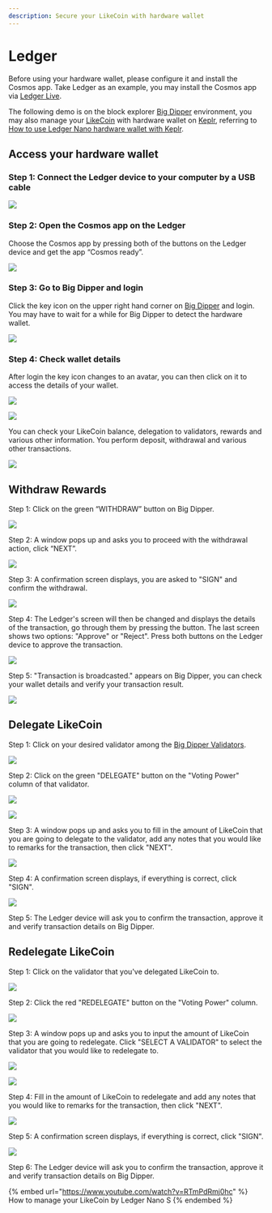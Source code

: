 ```yaml
---
description: Secure your LikeCoin with hardware wallet
---
```


# Ledger

Before using your hardware wallet, please configure it and install the Cosmos app. Take Ledger as an example, you may install the Cosmos app via [Ledger Live](https://support.ledger.com/hc/en-us/articles/360013713840-Cosmos-ATOM-).

The following demo is on the block explorer [Big Dipper](block-explorer/big-dipper.md) environment, you may also manage your [LikeCoin](https://like.co/) with hardware wallet on [Keplr](keplr/), referring to [How to use Ledger Nano hardware wallet with Keplr](https://medium.com/chainapsis/how-to-use-ledger-nano-hardware-wallet-with-keplr-9ea7f07826c2).

## Access your hardware wallet

### Step 1: Connect the Ledger device to your computer by a USB cable

![](../../.gitbook/assets/hardwarewallet-1.png)

### Step 2: Open the Cosmos app on the Ledger

Choose the Cosmos app by pressing both of the buttons on the Ledger device and get the app “Cosmos ready”.

![](../../.gitbook/assets/hardwarewallet-2.png)

### Step 3: Go to Big Dipper and login

Click the key icon on the upper right hand corner on [Big Dipper](https://likecoin.bigdipper.live/) and login. You may have to wait for a while for Big Dipper to detect the hardware wallet.

![](../../.gitbook/assets/hardwarewallet-3-en.png)

### Step 4: Check wallet details

After login the key icon changes to an avatar, you can then click on it to access the details of your wallet.

![](../../.gitbook/assets/hardwarewallet-4.png)

![](../../.gitbook/assets/hardwarewallet-5.png)

You can check your LikeCoin balance, delegation to validators, rewards and various other information. You perform deposit, withdrawal and various other transactions.

![](../../.gitbook/assets/hardwarewallet-6.png)

## Withdraw Rewards

Step 1: Click on the green “WITHDRAW” button on Big Dipper.

![](../../.gitbook/assets/hardwarewallet-withdraw-1.png)

Step 2: A window pops up and asks you to proceed with the withdrawal action, click “NEXT”.

![](../../.gitbook/assets/hardwarewallet-withdraw-2.png)

Step 3:  A confirmation screen displays, you are asked to "SIGN" and confirm the withdrawal.

![](../../.gitbook/assets/hardwarewallet-withdraw-3.png)

Step 4: The Ledger's screen will then be changed and displays the details of the transaction, go through them by pressing the button. The last screen shows two options: "Approve" or "Reject". Press both buttons on the Ledger device to approve the transaction.

![](../../.gitbook/assets/hardwarewallet-withdraw-4.png)

Step 5: "Transaction is broadcasted." appears on Big Dipper, you can check your wallet details and verify your transaction result.

![](../../.gitbook/assets/hardwarewallet-withdraw-5.png)

## Delegate LikeCoin

Step 1: Click on your desired validator among the [Big Dipper Validators](https://likecoin.bigdipper.live/validators).

![](../../.gitbook/assets/hardwarewallet-delegate-1-en.png)

Step 2: Click on the green "DELEGATE" button on the "Voting Power" column of that validator.

![](../../.gitbook/assets/hardwarewallet-delegate-2.png)

![](../../.gitbook/assets/hardwarewallet-delegate-3.png)

Step 3: A window pops up and asks you to fill in the amount of LikeCoin that you are going to delegate to the validator, add any notes that you would like to remarks for the transaction, then click "NEXT".

![](../../.gitbook/assets/hardwarewallet-delegate-4.png)

Step 4: A confirmation screen displays, if everything is correct, click "SIGN".

![](../../.gitbook/assets/hardwarewallet-delegate-5.png)

Step 5: The Ledger device will ask you to confirm the transaction, approve it and verify transaction details on Big Dipper.

## Redelegate LikeCoin

Step 1: Click on the validator that you've delegated LikeCoin to.

![](../../.gitbook/assets/hardwarewallet-redelegate-1.png)

Step 2: Click the red "REDELEGATE" button on the "Voting Power" column.

![](../../.gitbook/assets/hardwarewallet-redelegate-2.png)

Step 3: A window pops up and asks you to input the amount of LikeCoin that you are going to redelegate. Click "SELECT A VALIDATOR" to select the validator that you would like to redelegate to.&#x20;

![](../../.gitbook/assets/hardwarewallet-redelegate-3.png)

![](../../.gitbook/assets/hardwarewallet-redelegate-4.png)

Step 4: Fill in the amount of LikeCoin to redelegate and add any notes that you would like to remarks for the transaction, then click "NEXT".

![](../../.gitbook/assets/hardwarewallet-redelegate-5.png)

Step 5: A confirmation screen displays, if everything is correct, click "SIGN".

![](../../.gitbook/assets/hardwarewallet-redelegate-6.png)

Step 6: The Ledger device will ask you to confirm the transaction, approve it and verify transaction details on Big Dipper.

{% embed url="https://www.youtube.com/watch?v=RTmPdRmj0hc" %}
How to manage your LikeCoin by Ledger Nano S
{% endembed %}
